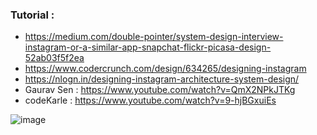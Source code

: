 ### Tutorial :
* https://medium.com/double-pointer/system-design-interview-instagram-or-a-similar-app-snapchat-flickr-picasa-design-52ab03f5f2ea
* https://www.codercrunch.com/design/634265/designing-instagram
* https://nlogn.in/designing-instagram-architecture-system-design/ 
* Gaurav Sen : https://www.youtube.com/watch?v=QmX2NPkJTKg
* codeKarle : https://www.youtube.com/watch?v=9-hjBGxuiEs

![image](https://user-images.githubusercontent.com/30351771/135114816-810ec979-8b30-4de3-8c58-0b1cde43e94c.png)
